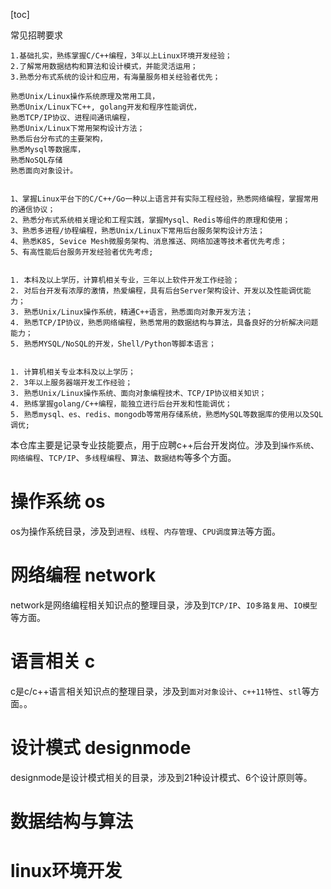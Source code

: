 [toc]

常见招聘要求
```
1.基础扎实，熟练掌握C/C++编程，3年以上Linux环境开发经验；
2.了解常用数据结构和算法和设计模式，并能灵活运用；
3.熟悉分布式系统的设计和应用，有海量服务相关经验者优先；

熟悉Unix/Linux操作系统原理及常用工具，
熟悉Unix/Linux下C++, golang开发和程序性能调优，
熟悉TCP/IP协议、进程间通讯编程，
熟悉Unix/Linux下常用架构设计方法；
熟悉后台分布式的主要架构，
熟悉Mysql等数据库，
熟悉NoSQL存储
熟悉面向对象设计。

	
1、掌握Linux平台下的C/C++/Go一种以上语言并有实际工程经验，熟悉网络编程，掌握常用的通信协议；
2、熟悉分布式系统相关理论和工程实践，掌握Mysql、Redis等组件的原理和使用；
3、熟悉多进程/协程编程，熟悉Unix/Linux下常用后台服务架构设计方法；
4、熟悉K8S, Sevice Mesh微服务架构、消息推送、网络加速等技术者优先考虑；
5、有高性能后台服务开发经验者优先考虑;

	
1. 本科及以上学历，计算机相关专业，三年以上软件开发工作经验；
2. 对后台开发有浓厚的激情，热爱编程，具有后台Server架构设计、开发以及性能调优能力；
3. 熟悉Unix/Linux操作系统，精通C++语言，熟悉面向对象开发方法；
4. 熟悉TCP/IP协议，熟悉网络编程，熟悉常用的数据结构与算法，具备良好的分析解决问题能力；
5. 熟悉MYSQL/NoSQL的开发，Shell/Python等脚本语言；

	
1. 计算机相关专业本科及以上学历；
2. 3年以上服务器端开发工作经验；
3. 熟悉Unix/Linux操作系统、面向对象编程技术、TCP/IP协议相关知识；
4. 熟练掌握golang/C++编程，能独立进行后台开发和性能调优；
5. 熟悉mysql、es、redis、mongodb等常用存储系统，熟悉MySQL等数据库的使用以及SQL调优;
```

本仓库主要是记录专业技能要点，用于应聘c++后台开发岗位。涉及到`操作系统`、`网络编程`、`TCP/IP`、`多线程编程`、`算法`、`数据结构`等多个方面。

# 操作系统 os
os为操作系统目录，涉及到`进程`、`线程`、`内存管理`、`CPU调度算法`等方面。

# 网络编程 network
network是网络编程相关知识点的整理目录，涉及到`TCP/IP`、`IO多路复用`、`IO模型`等方面。

# 语言相关 c
c是c/c++语言相关知识点的整理目录，涉及到`面对对象设计`、`c++11特性`、`stl`等方面。。

# 设计模式 designmode
designmode是设计模式相关的目录，涉及到21种设计模式、6个设计原则等。

# 数据结构与算法

# linux环境开发